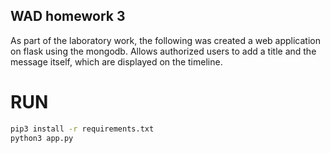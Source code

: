  ## WAD homework 3
 
 As part of the laboratory work, the following was created a web application on flask using the mongodb. Allows authorized users to add a title and the message itself, which are displayed on the timeline. 

 # RUN
 ```sh
 pip3 install -r requirements.txt
 python3 app.py
 ```